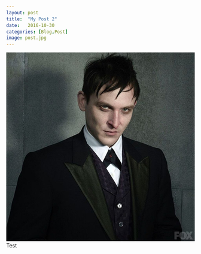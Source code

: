 ```yaml
---
layout: post
title:  "My Post 2"
date:   2016-10-30
categories: [Blog,Post]
image: post.jpg
---
```

![My helpful screenshot](/images/post.jpg)
Test
